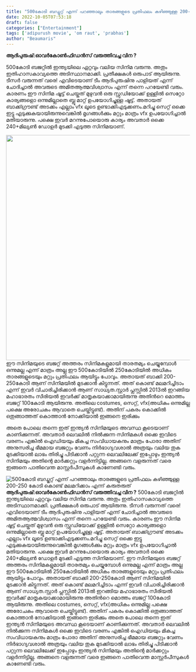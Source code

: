 ```yaml
---
title: "500കോടി ബഡ്ജറ്റ് എന്ന് പറഞ്ഞാലും താരങ്ങളുടെ പ്രതിഫലം കഴിഞ്ഞുള്ള 200-250 കോടി കൊണ്ട് മലമറിക്കാം എന്ന് കരുതരുത്"
date: 2022-10-05T07:53:18
draft: false
categories: ["Entertainment"]
tags: ['adipurush movie', 'om raut', 'prabhas']
author: "Beaumaris"
---
```


<strong>ആദിപുരുഷ്:ഓവർകോൺഫിഡൻസ് വരുത്തിവച്ച വിന ?</strong>

500കോടി ബജറ്റിൽ ഇന്ത്യയിലെ ഏറ്റവും വലിയ സിനിമ വരുന്നു. അതും ഇതിഹാസകാവ്യത്തെ അടിസ്ഥാനമാക്കി. പ്രതീക്ഷകൾ ഒരുപാട് ആയിരുന്നു. ടീസർ വരുന്നത് വരെ! എവിടെയാണ് ടീം ആദിപുരുഷിനു പാളിയത് എന്ന് ചോദിച്ചാൽ അവരുടെ അമിതആത്മവിശ്വാസം എന്ന് തന്നെ പറയേണ്ടി വരും. കാരണം ഈ സിനിമ ഷൂട്ട്‌ ചെയ്തത് മുഴുവൻ ഒരു സ്റ്റുഡിയോക്ക് ഉള്ളിൽ സെറ്റോ കാര്യങ്ങളൊ ഒന്നുമില്ലാതെ ബ്ലൂ മാറ്റ് ഉപയോഗിച്ചുള്ള ഷൂട്ട്‌. അതായത് ബാക്ക്ഗ്രൗണ്ട് അടക്കം എല്ലാം vfx ലൂടെ ഉണ്ടാക്കിഎടുക്കണം.മറിച്ചു സെറ്റ് ഒക്കെ ഇട്ടു എടുക്കുകയായിരുന്നുവെങ്കിൽ മൃഗങ്ങൾക്കും മറ്റും മാത്രം vfx ഉപയോഗിച്ചാൽ മതിയാരുന്നു. പക്ഷെ ഇവർ മറന്നുപോയൊരു കാര്യം അവതാർ ഒക്കെ 240+മില്യൺ ഡോളർ മുടക്കി എടുത്ത സിനിമയാണ്.

<img class="wp-image-353341 aligncenter" src="https://cdn.boolokam.com/articles/2022/10/t3t3.webp" alt="" width="1018" height="615" />ഈ സിനിമയുടെ ബജറ്റ് അത്തരം സിനിമകളുമായി താരതമ്യം ചെയ്യുമ്പോൾ ഒന്നുമല്ല എന്ന് മാത്രം അല്ല ഈ 500കോടിയിൽ 250കോടിയിൽ അധികം താരങ്ങളുടെയും മറ്റും പ്രതിഫലം ആയിട്ടും പോവും. അതായത് ബാക്കി 200-250കോടി ആണ് സിനിമയിൽ മുടക്കാൻ കിട്ടുന്നത്. അത് കൊണ്ട് മലമറിച്ചിടാം എന്ന് ഇവർ വിചാരിച്ചിരിക്കാൻ ആണ് സാധ്യത.സ്റ്റാർ പ്ലസ്സിൽ 2013ൽ ഇറങ്ങിയ മഹാഭാരതം സീരിയൽ ഇവർക്ക് മാതൃകയാക്കാമായിരുന്നു അതിൻറെ മൊത്തം ബജറ്റ് 100കോടി ആയിരുന്നു. അതിലെ costumes, സെറ്റ്, vfx(അധികം ഒന്നുമില്ല പക്ഷെ അരോചകം ആവാതെ ചെയ്തിട്ടുണ്ട്). അതിന് പകരം കൊക്കിൽ ഒതുങ്ങാത്തത് കൊത്താൻ നോക്കിയാൽ ഇങ്ങനെ ഇരിക്കും

അതെ പോലെ തന്നെ ഇത് ഇന്ത്യൻ സിനിമയുടെ അവസ്ഥ കൂടെയാണ് കാണിക്കുന്നത്. അവതാർ ലെവലിൽ നിൽക്കുന്ന സിനിമകൾ ഒക്കെ ഇവിടെ വരണം എങ്കിൽ ഐഡിയയും മികച്ച സംവിധായകനും മാത്രം പോരാ അതിന് അനുസരിച്ച ഭീമമായ ബജറ്റും വേണം നിർഭാഗ്യവശാൽ അത്രയും വലിയ തുക മുടക്കിയാൽ ലാഭം തിരിച്ചു പിടിക്കാൻ പറ്റുന്ന ലെവലിലേക്ക് ഇപ്പോഴും ഇന്ത്യൻ സിനിമയും അതിന്റെ മാർക്കറ്റും വളർന്നിട്ടില്ല. അങ്ങനെ വളരുന്നത് വരെ ഇങ്ങനെ പാതിവെന്ത മാസ്റ്റർപീസുകൾ കാണേണ്ടി വരും.


![500കോടി ബഡ്ജറ്റ് എന്ന് പറഞ്ഞാലും താരങ്ങളുടെ പ്രതിഫലം കഴിഞ്ഞുള്ള 200-250 കോടി കൊണ്ട് മലമറിക്കാം എന്ന് കരുതരുത്](https://cdn.boolokam.com/articles/2022/10/t3t3.webp)**ആദിപുരുഷ്:ഓവർകോൺഫിഡൻസ് വരുത്തിവച്ച വിന ?** 500കോടി ബജറ്റിൽ ഇന്ത്യയിലെ ഏറ്റവും വലിയ സിനിമ വരുന്നു. അതും ഇതിഹാസകാവ്യത്തെ അടിസ്ഥാനമാക്കി. പ്രതീക്ഷകൾ ഒരുപാട് ആയിരുന്നു. ടീസർ വരുന്നത് വരെ! എവിടെയാണ് ടീം ആദിപുരുഷിനു പാളിയത് എന്ന് ചോദിച്ചാൽ അവരുടെ അമിതആത്മവിശ്വാസം എന്ന് തന്നെ പറയേണ്ടി വരും. കാരണം ഈ സിനിമ ഷൂട്ട്‌ ചെയ്തത് മുഴുവൻ ഒരു സ്റ്റുഡിയോക്ക് ഉള്ളിൽ സെറ്റോ കാര്യങ്ങളൊ ഒന്നുമില്ലാതെ ബ്ലൂ മാറ്റ് ഉപയോഗിച്ചുള്ള ഷൂട്ട്‌. അതായത് ബാക്ക്ഗ്രൗണ്ട് അടക്കം എല്ലാം vfx ലൂടെ ഉണ്ടാക്കിഎടുക്കണം.മറിച്ചു സെറ്റ് ഒക്കെ ഇട്ടു എടുക്കുകയായിരുന്നുവെങ്കിൽ മൃഗങ്ങൾക്കും മറ്റും മാത്രം vfx ഉപയോഗിച്ചാൽ മതിയാരുന്നു. പക്ഷെ ഇവർ മറന്നുപോയൊരു കാര്യം അവതാർ ഒക്കെ 240+മില്യൺ ഡോളർ മുടക്കി എടുത്ത സിനിമയാണ്. ഈ സിനിമയുടെ ബജറ്റ് അത്തരം സിനിമകളുമായി താരതമ്യം ചെയ്യുമ്പോൾ ഒന്നുമല്ല എന്ന് മാത്രം അല്ല ഈ 500കോടിയിൽ 250കോടിയിൽ അധികം താരങ്ങളുടെയും മറ്റും പ്രതിഫലം ആയിട്ടും പോവും. അതായത് ബാക്കി 200-250കോടി ആണ് സിനിമയിൽ മുടക്കാൻ കിട്ടുന്നത്. അത് കൊണ്ട് മലമറിച്ചിടാം എന്ന് ഇവർ വിചാരിച്ചിരിക്കാൻ ആണ് സാധ്യത.സ്റ്റാർ പ്ലസ്സിൽ 2013ൽ ഇറങ്ങിയ മഹാഭാരതം സീരിയൽ ഇവർക്ക് മാതൃകയാക്കാമായിരുന്നു അതിൻറെ മൊത്തം ബജറ്റ് 100കോടി ആയിരുന്നു. അതിലെ costumes, സെറ്റ്, vfx(അധികം ഒന്നുമില്ല പക്ഷെ അരോചകം ആവാതെ ചെയ്തിട്ടുണ്ട്). അതിന് പകരം കൊക്കിൽ ഒതുങ്ങാത്തത് കൊത്താൻ നോക്കിയാൽ ഇങ്ങനെ ഇരിക്കും അതെ പോലെ തന്നെ ഇത് ഇന്ത്യൻ സിനിമയുടെ അവസ്ഥ കൂടെയാണ് കാണിക്കുന്നത്. അവതാർ ലെവലിൽ നിൽക്കുന്ന സിനിമകൾ ഒക്കെ ഇവിടെ വരണം എങ്കിൽ ഐഡിയയും മികച്ച സംവിധായകനും മാത്രം പോരാ അതിന് അനുസരിച്ച ഭീമമായ ബജറ്റും വേണം നിർഭാഗ്യവശാൽ അത്രയും വലിയ തുക മുടക്കിയാൽ ലാഭം തിരിച്ചു പിടിക്കാൻ പറ്റുന്ന ലെവലിലേക്ക് ഇപ്പോഴും ഇന്ത്യൻ സിനിമയും അതിന്റെ മാർക്കറ്റും വളർന്നിട്ടില്ല. അങ്ങനെ വളരുന്നത് വരെ ഇങ്ങനെ പാതിവെന്ത മാസ്റ്റർപീസുകൾ കാണേണ്ടി വരും.
